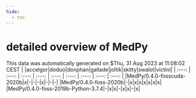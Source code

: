 ```yaml
---
hide:
  - toc
---
```


detailed overview of MedPy
==========================


This data was automatically generated on $Thu, 31 Aug 2023 at 11:08:02 CEST
| |accelgor|doduo|donphan|gallade|joltik|skitty|swalot|victini|
| :---: | :---: | :---: | :---: | :---: | :---: | :---: | :---: | :---: |
|MedPy/0.4.0-fosscuda-2020b|x|-|-|-|x|-|-|-|
|MedPy/0.4.0-foss-2020b|-|x|x|x|x|x|x|x|
|MedPy/0.4.0-foss-2019b-Python-3.7.4|-|x|x|-|x|x|-|x|

